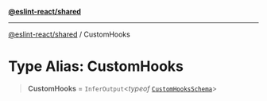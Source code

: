 [**@eslint-react/shared**](../README.md)

***

[@eslint-react/shared](../README.md) / CustomHooks

# Type Alias: CustomHooks

> **CustomHooks** = `InferOutput`\<*typeof* [`CustomHooksSchema`](../variables/CustomHooksSchema.md)\>
